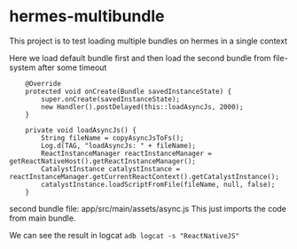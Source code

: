 # hermes-multibundle


This project is to test loading multiple bundles on hermes in a single context

Here we load default bundle first and then load the second bundle from file-system after some timeout


```
    @Override
    protected void onCreate(Bundle savedInstanceState) {
        super.onCreate(savedInstanceState);
        new Handler().postDelayed(this::loadAsyncJs, 2000);
    }
    
    private void loadAsyncJs() {
        String fileName = copyAsyncJsToFs();
        Log.d(TAG, "loadAsyncJs: " + fileName);
        ReactInstanceManager reactInstanceManager = getReactNativeHost().getReactInstanceManager();
        CatalystInstance catalystInstance = reactInstanceManager.getCurrentReactContext().getCatalystInstance();
        catalystInstance.loadScriptFromFile(fileName, null, false);
    }

```

second bundle file: app/src/main/assets/async.js
This just imports the code from main bundle.

We can see the result in logcat
```adb logcat -s "ReactNativeJS"```
